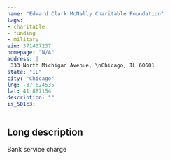 ```yaml
---
name: "Edward Clark McNally Charitable Foundation"
tags:
- charitable
- funding
- military
ein: 371437237
homepage: "N/A"
address: |
 333 North Michigan Avenue, \nChicago, IL 60601
state: "IL"
city: "Chicago"
lng: -87.624535
lat: 41.887154
description: ""
is_501c3: 
---
```


## Long description

Bank service charge
